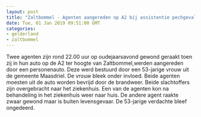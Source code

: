 ```yaml
---
layout: post
title: "Zaltbommel - Agenten aangereden op A2 bij assistentie pechgeval"
date: Tue, 01 Jan 2019 09:51:00 GMT
categories: 
- gelderland 
- zaltbommel 
---
```


Twee agenten zijn rond 22.00 uur op oudejaarsavond gewond geraakt toen zij in hun auto op de A2 ter hoogte van Zaltbommel,werden aangereden door een personenauto. Deze werd bestuurd door een 53-jarige vrouw uit de gemeente Maasdriel. De vrouw bleek onder invloed. Beide agenten moesten uit de auto worden bevrijd door de brandweer. Beide slachtoffers zijn overgebracht naar het ziekenhuis. Een van de agenten kon na behandeling in het ziekenhuis weer naar huis. De andere agent raakte zwaar gewond maar is buiten levensgevaar. De 53-jarige verdachte bleef ongedeerd.
